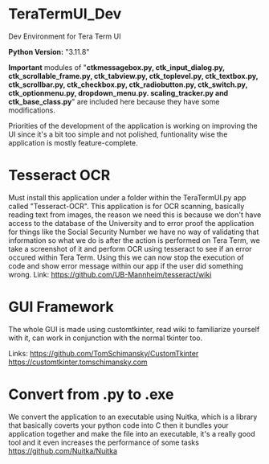 # TeraTermUI_Dev
Dev Environment for Tera Term UI

**Python Version:** "3.11.8"

**Important** modules of "**ctkmessagebox.py, ctk_input_dialog.py, ctk_scrollable_frame.py, ctk_tabview.py, ctk_toplevel.py,
ctk_textbox.py, ctk_scrollbar.py, ctk_checkbox.py, ctk_radiobutton.py, ctk_switch.py, ctk_optionmenu.py, dropdown_menu.py.
scaling_tracker.py and ctk_base_class.py**" are included here because they have some modifications.

Priorities of the development of the application is working on improving the UI since it's a bit too simple and not polished,
funtionality wise the application is mostly feature-complete.

# Tesseract OCR
Must install this application under a folder within the TeraTermUI.py app called "Tesseract-OCR".
This application is for OCR scanning, basically reading text from images, the reason we need this is
because we don't have access to the database of the University and to error proof the application for things like
the Social Security Number we have no way of validating that information so what we do is after the action is performed on Tera Term,
we take a screenshot of it and perform OCR using tesseract to see if an error occured within Tera Term. 
Using this we can now stop the execution of code and show error message within our app if the user did something wrong. 
Link: https://github.com/UB-Mannheim/tesseract/wiki

# GUI Framework
The whole GUI is made using customtkinter, read wiki to familiarize yourself with it, can work in conjunction with the normal tkinter too.

Links: https://github.com/TomSchimansky/CustomTkinter
       https://customtkinter.tomschimansky.com
      
# Convert from .py to .exe
We convert the application to an executable using Nuitka, which is a library that basically coverts your python code into C then it bundles your application together
and make the file into an executable, it's a really good tool and it even increases the performance of some tasks https://github.com/Nuitka/Nuitka 
